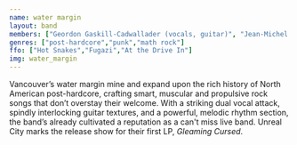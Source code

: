 ```yaml
---
name: water margin
layout: band
members: ["Geordon Gaskill-Cadwallader (vocals, guitar)", "Jean-Michel Lacombe (vocals, guitar)", "Arman Paxad (bass)", "Fabio Valesini (drums)"]
genres: ["post-hardcore","punk","math rock"]
ffo: ["Hot Snakes","Fugazi","At the Drive In"]
img: water_margin
---
```


Vancouver’s water margin mine and expand upon the rich history of North American post-hardcore, crafting smart, muscular and propulsive rock songs that don’t overstay their welcome. With a striking dual vocal attack, spindly interlocking guitar textures, and a powerful, melodic rhythm section, the band’s already cultivated a reputation as a can't miss live band. Unreal City marks the release show for their first LP, <span style="font-style:italic">Gleaming Cursed</span>.